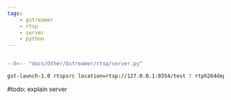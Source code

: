 ```yaml
---
tags:
    - gstreamer
    - rtsp
    - server
    - python
---
```


```
```

```python title="server.py"
--8<-- "docs/Other/Gstreamer/rtsp/server.py"
```

```bash title="player"
gst-launch-1.0 rtspsrc location=rtsp://127.0.0.1:8554/test ! rtph264depay ! avdec_h264 ! autovideosink
```

#todo: explain server

